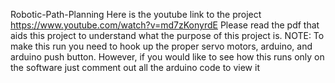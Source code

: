 Robotic-Path-Planning
Here is the youtube link to the project https://www.youtube.com/watch?v=md7zKonyrdE 
Please read the pdf that aids this project to understand what the purpose of this project is. NOTE: To make this run you need to hook up the proper servo motors, arduino, and arduino push button. However, if you would like to see how this runs only on the software just comment out all the arduino code to view it
